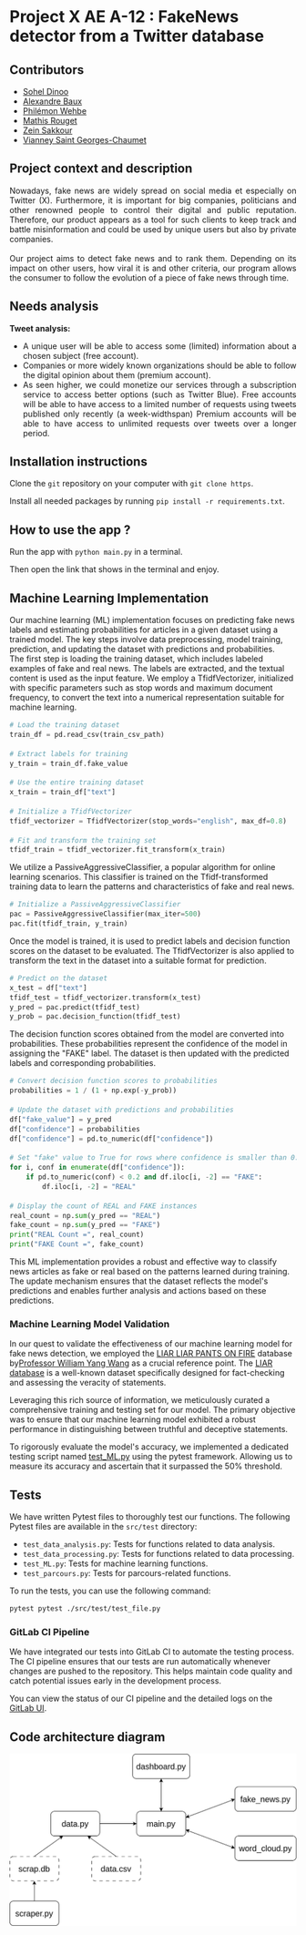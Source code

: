 # Project X AE A-12 : FakeNews detector from a Twitter database



## Contributors

- [Sohel Dinoo](https://gitlab-cw4.centralesupelec.fr/sohel.dinnoo)
- [Alexandre Baux](https://gitlab-cw4.centralesupelec.fr/alexandre.baux)
- [Philémon Wehbe](https://gitlab-cw4.centralesupelec.fr/philemon.wehbe)
- [Mathis Rouget](https://gitlab-cw4.centralesupelec.fr/mathis.rouget)
- [Zein Sakkour](https://gitlab-cw4.centralesupelec.fr/zein.sakkour)
- [Vianney Saint Georges-Chaumet](https://gitlab-cw4.centralesupelec.fr/vianney.saintgeorges-chaumet)

## Project context and description

<p style='text-align : justify'> 
    Nowadays, fake news are widely spread on social media et especially on Twitter (X). Furthermore, it is important for big companies, politicians and other renowned people to control their digital and public reputation. Therefore, our product appears as a tool for such clients to keep track and battle misinformation and could be used by unique users but also by private companies. 
    <br>
    <br>
    Our project aims to detect fake news and to rank them. Depending on its impact on other users, how viral it is and other criteria, our program allows the consumer to follow the evolution of a piece of fake news through time. 
</p>

## Needs analysis

**Tweet analysis:** 

<ul style='text-align : justify'> 
    <li> A unique user will be able to access some (limited) information about a chosen subject (free account). </li>
    <li>Companies or more widely known organizations should be able to follow the digital opinion about them (premium account).</li>
    <li> As seen higher, we could monetize our services through a subscription service to access better options (such as Twitter Blue). Free accounts will be able to have access to a limited number of requests using tweets published only recently (a week-widthspan) Premium accounts will be able to have access to unlimited requests over tweets over a longer period. </li>
</ul>

## Installation instructions
Clone the `git` repository on your computer with `git clone https`.

Install all needed packages by running `pip install -r requirements.txt`.

<!-- Download the dataset on : <span style = 'background-color : red; color : white'> insert url here </span>.

Move the `.csv` file into the folder `./data`.

Go to <span style = 'background-color : red; color : white'> insert local url here </span>. -->

## How to use the app ?
Run the app with `python main.py` in a terminal.

Then open the link that shows in the terminal and enjoy.

## Machine Learning Implementation
Our machine learning (ML) implementation focuses on predicting fake news labels and estimating probabilities for articles in a given dataset using a trained model. The key steps involve data preprocessing, model training, prediction, and updating the dataset with predictions and probabilities. <br>
The first step is loading the training dataset, which includes labeled examples of fake and real news. The labels are extracted, and the textual content is used as the input feature. We employ a TfidfVectorizer, initialized with specific parameters such as stop words and maximum document frequency, to convert the text into a numerical representation suitable for machine learning.<br>
```python
# Load the training dataset
train_df = pd.read_csv(train_csv_path)

# Extract labels for training
y_train = train_df.fake_value

# Use the entire training dataset
x_train = train_df["text"]

# Initialize a TfidfVectorizer
tfidf_vectorizer = TfidfVectorizer(stop_words="english", max_df=0.8)

# Fit and transform the training set
tfidf_train = tfidf_vectorizer.fit_transform(x_train)
```
We utilize a PassiveAggressiveClassifier, a popular algorithm for online learning scenarios. This classifier is trained on the Tfidf-transformed training data to learn the patterns and characteristics of fake and real news.<br>
```python
# Initialize a PassiveAggressiveClassifier
pac = PassiveAggressiveClassifier(max_iter=500)
pac.fit(tfidf_train, y_train)
```

Once the model is trained, it is used to predict labels and decision function scores on the dataset to be evaluated. The TfidfVectorizer is also applied to transform the text in the dataset into a suitable format for prediction.<br>
```python
# Predict on the dataset
x_test = df["text"]
tfidf_test = tfidf_vectorizer.transform(x_test)
y_pred = pac.predict(tfidf_test)
y_prob = pac.decision_function(tfidf_test)
```
The decision function scores obtained from the model are converted into probabilities. These probabilities represent the confidence of the model in assigning the "FAKE" label. The dataset is then updated with the predicted labels and corresponding probabilities.<br>
```python
# Convert decision function scores to probabilities
probabilities = 1 / (1 + np.exp(-y_prob))

# Update the dataset with predictions and probabilities
df["fake_value"] = y_pred
df["confidence"] = probabilities
df["confidence"] = pd.to_numeric(df["confidence"])

# Set "fake" value to True for rows where confidence is smaller than 0.2
for i, conf in enumerate(df["confidence"]):
    if pd.to_numeric(conf) < 0.2 and df.iloc[i, -2] == "FAKE":
        df.iloc[i, -2] = "REAL"

# Display the count of REAL and FAKE instances
real_count = np.sum(y_pred == "REAL")
fake_count = np.sum(y_pred == "FAKE")
print("REAL Count =", real_count)
print("FAKE Count =", fake_count)
```
This ML implementation provides a robust and effective way to classify news articles as fake or real based on the patterns learned during training. The update mechanism ensures that the dataset reflects the model's predictions and enables further analysis and actions based on these predictions.

### Machine Learning Model Validation

In our quest to validate the effectiveness of our machine learning model for fake news detection, we employed the [LIAR LIAR PANTS ON FIRE](https://arxiv.org/abs/1705.00648) database by[Professor William Yang Wang](https://scholar.google.com/citations?user=gf8Ms_8AAAAJ&hl=en) as a crucial reference point. The [LIAR database](https://www.cs.ucsb.edu/~william/data/liar_dataset.zip) is a well-known dataset specifically designed for fact-checking and assessing the veracity of statements. 

Leveraging this rich source of information, we meticulously curated a comprehensive training and testing set for our model. The primary objective was to ensure that our machine learning model exhibited a robust performance in distinguishing between truthful and deceptive statements. 

To rigorously evaluate the model's accuracy, we implemented a dedicated testing script named [test_ML.py](https://gitlab-cw4.centralesupelec.fr/sohel.dinnoo/projet-groupe-1#tests) using the pytest framework. Allowing us to measure its accuracy and ascertain that it surpassed the 50% threshold.


## Tests

We have written Pytest files to thoroughly test our functions. The following Pytest files are available in the `src/test` directory:

- `test_data_analysis.py`: Tests for functions related to data analysis.
- `test_data_processing.py`: Tests for functions related to data processing.
- `test_ML.py`: Tests for machine learning functions.
- `test_parcours.py`: Tests for parcours-related functions.

To run the tests, you can use the following command:

```bash
pytest pytest ./src/test/test_file.py
```
### GitLab CI Pipeline
We have integrated our tests into GitLab CI to automate the testing process. The CI pipeline ensures that our tests are run automatically whenever changes are pushed to the repository. This helps maintain code quality and catch potential issues early in the development process.

You can view the status of our CI pipeline and the detailed logs on the [GitLab UI](https://gitlab-cw4.centralesupelec.fr/sohel.dinnoo/projet-groupe-1/-/pipelines/).

## Code architecture diagram
![Code architecure diagram](./doc/code_architecture.png)

